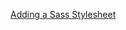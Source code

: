 [Adding a Sass Stylesheet](https://facebook.github.io/create-react-app/docs/adding-a-sass-stylesheet)

